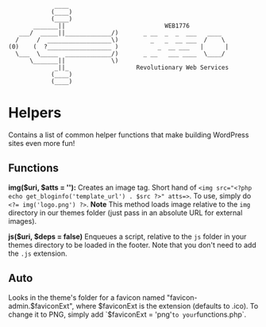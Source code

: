 	             ____
	            (____)
	            (____)
	       _______|| 					        WEB1776
	   ___/  _____||_____________/)       _ __  _  _  ___   ____
	  /     /  __________________\)         _   _  __ ___  /	\
	(0)    (  ?__________________ )           _  __ ___   |      |
	  \___  \_____  _____________/)       _ __   ___ ____  \____/
	      \_______||             \)
	             _||_ 				    Revolutionary Web Services
	            (____)
	      		(____)

# Helpers
Contains a list of common helper functions that make building WordPress sites even more fun!

## Functions
**img($uri, $atts = ''):** Creates an image tag. 
Short hand of `<img src="<?php echo get_bloginfo('template_url') . $src ?>" atts=>`. To use, simply do `<?= img('logo.png') ?>`. **Note** This method loads image relative to the `img` directory in our themes folder (just pass in an absolute URL for external images).

**js($uri, $deps = false)** Enqueues a script, relative to the `js` folder in your themes directory to be loaded in the footer. Note that you don't need to add the `.js` extension.

## Auto
Looks in the theme's folder for a favicon named "favicon-admin.$faviconExt", where $faviconExt is the extension (defaults to .ico). To change it to PNG, simply add `$faviconExt = 'png'` to your `functions.php`.